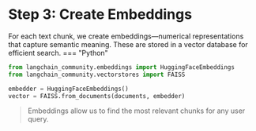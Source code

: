# Step 3: Create Embeddings

For each text chunk, we create embeddings—numerical representations that capture semantic meaning. These are stored in a vector database for efficient search.
=== "Python"
```python
from langchain_community.embeddings import HuggingFaceEmbeddings
from langchain_community.vectorstores import FAISS

embedder = HuggingFaceEmbeddings()
vector = FAISS.from_documents(documents, embedder)
```

> Embeddings allow us to find the most relevant chunks for any user query.
